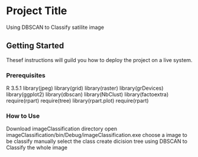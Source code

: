 # Project Title 
Using DBSCAN to Classify satilite image
## Getting Started
Thesef instructions will guild you how to deploy the project on a live system.
### Prerequisites
R 3.5.1
library(jpeg)
library(grid)
library(raster)
library(grDevices)
library(ggplot2)
library(dbscan)
library(NbClust)
library(factoextra)
require(rpart)
require(tree)
library(rpart.plot)
require(rpart)
### How to Use
Download imageClassification directory
open imageClassification/bin/Debug/imageClassification.exe
choose a image to be classify
manually select the class
create dicision tree 
using DBSCAN to Classify the whole image


